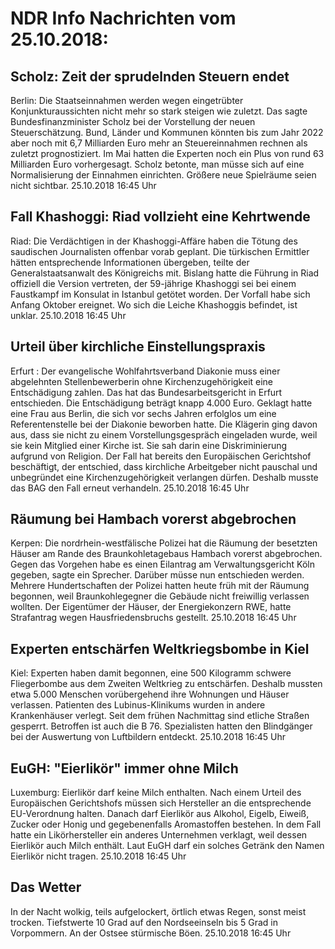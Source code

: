 # NDR Info Nachrichten vom 25.10.2018:


## Scholz: Zeit der sprudelnden Steuern endet
Berlin: Die Staatseinnahmen werden wegen eingetrübter Konjunkturaussichten nicht mehr so stark steigen wie zuletzt. Das sagte Bundesfinanzminister Scholz bei der Vorstellung der neuen Steuerschätzung. Bund, Länder und Kommunen könnten bis zum Jahr 2022 aber noch mit 6,7 Milliarden Euro mehr an Steuereinnahmen rechnen als zuletzt prognostiziert. Im Mai hatten die Experten noch ein Plus von rund 63 Milliarden Euro vorhergesagt. Scholz betonte, man müsse sich auf eine Normalisierung der Einnahmen einrichten. Größere neue Spielräume seien nicht sichtbar. 25.10.2018 16:45 Uhr 

## Fall Khashoggi: Riad vollzieht eine Kehrtwende
Riad: Die Verdächtigen in der Khashoggi-Affäre haben die Tötung des saudischen Journalisten offenbar vorab geplant. Die türkischen Ermittler hätten entsprechende Informationen übergeben, teilte der Generalstaatsanwalt des Königreichs mit. Bislang hatte die Führung in Riad offiziell die Version vertreten, der 59-jährige Khashoggi sei bei einem Faustkampf im Konsulat in Istanbul getötet worden. Der Vorfall habe sich Anfang Oktober ereignet. Wo sich die Leiche Khashoggis befindet, ist unklar. 25.10.2018 16:45 Uhr 

## Urteil über kirchliche Einstellungspraxis
Erfurt : Der evangelische Wohlfahrtsverband Diakonie muss einer abgelehnten Stellenbewerberin ohne Kirchenzugehörigkeit eine Entschädigung zahlen. Das hat das Bundesarbeitsgericht in Erfurt entschieden. Die Entschädigung beträgt knapp 4.000 Euro. Geklagt hatte eine Frau aus Berlin, die sich vor sechs Jahren erfolglos um eine Referentenstelle bei der Diakonie beworben hatte. Die Klägerin ging davon aus, dass sie nicht zu einem Vorstellungsgespräch eingeladen wurde, weil sie kein Mitglied einer Kirche ist. Sie sah darin eine Diskriminierung aufgrund von Religion. Der Fall hat bereits den Europäischen Gerichtshof beschäftigt, der entschied, dass kirchliche Arbeitgeber nicht pauschal und unbegründet eine Kirchenzugehörigkeit verlangen dürfen. Deshalb musste das BAG den Fall erneut verhandeln. 25.10.2018 16:45 Uhr 

## Räumung bei Hambach vorerst abgebrochen
Kerpen: Die nordrhein-westfälische Polizei hat die Räumung der besetzten Häuser am Rande des Braunkohletagebaus Hambach vorerst abgebrochen. Gegen das Vorgehen habe es einen Eilantrag am Verwaltungsgericht Köln gegeben, sagte ein Sprecher. Darüber müsse nun entschieden werden. Mehrere Hundertschaften der Polizei hatten heute früh mit der Räumung begonnen, weil Braunkohlegegner die Gebäude nicht freiwillig verlassen wollten. Der Eigentümer der Häuser, der Energiekonzern RWE, hatte Strafantrag wegen Hausfriedensbruchs gestellt. 25.10.2018 16:45 Uhr 

## Experten entschärfen Weltkriegsbombe in Kiel
Kiel: Experten haben damit begonnen, eine 500 Kilogramm schwere Fliegerbombe aus dem Zweiten Weltkrieg zu entschärfen. Deshalb mussten etwa 5.000 Menschen vorübergehend ihre Wohnungen und Häuser verlassen. Patienten des Lubinus-Klinikums wurden in andere Krankenhäuser verlegt. Seit dem frühen Nachmittag sind etliche Straßen gesperrt. Betroffen ist auch die B 76. Spezialisten hatten den Blindgänger bei der Auswertung von Luftbildern entdeckt. 25.10.2018 16:45 Uhr 

## EuGH: "Eierlikör" immer ohne Milch
Luxemburg:	Eierlikör darf keine Milch enthalten. Nach einem Urteil des Europäischen Gerichtshofs müssen sich Hersteller an die entsprechende EU-Verordnung halten. Danach darf Eierlikör aus Alkohol, Eigelb, Eiweiß, Zucker oder Honig und gegebenenfalls Aromastoffen bestehen. In dem Fall hatte ein Likörhersteller ein anderes Unternehmen verklagt, weil dessen Eierlikör auch Milch enthält. Laut EuGH darf ein solches Getränk den Namen Eierlikör nicht tragen. 25.10.2018 16:45 Uhr 

## Das Wetter
In der Nacht wolkig, teils aufgelockert, örtlich etwas Regen, sonst meist trocken. Tiefstwerte 10 Grad auf den Nordseeinseln bis 5 Grad in Vorpommern. An der Ostsee stürmische Böen. 25.10.2018 16:45 Uhr 
